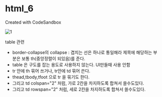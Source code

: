 # html_6
Created with CodeSandbox

![1](https://user-images.githubusercontent.com/37132897/157629342-9c04164a-f274-4599-b423-a08ef405ed4e.PNG)


table 관련
- border-collapse의 collapse : 겹치는 선은 하나로 통일해라
제목에 해당하는 부분은 보통 th(중앙정렬이 되있음)를 준다. 
- table 은 구도를 잡는 용도로 사용하지 않는다. UI만들때 사용 안함
- tr 안에 th 묶어 쓰거나, tr안에 td 묶어 쓴다.
- thead,tbody,tfoot 으로 tr 을 묶기도 한다.
- 그리고 td colspan="2" 처럼, 가로 2칸을 차지하도록 합쳐서 쓸수도있다.
- 그리고 td rowspan="2" 처럼, 세로 2칸을 차지하도록 합쳐서 쓸수도있다.

